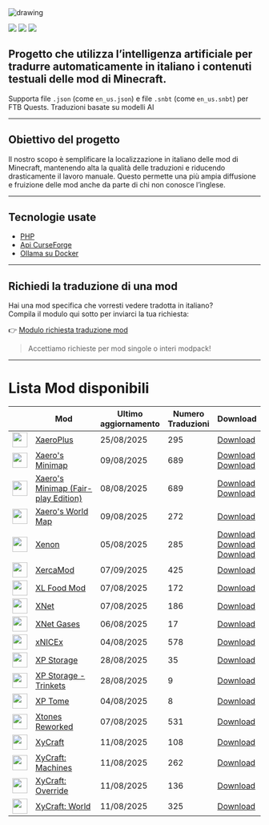 <img src="https://cdn.worldvectorlogo.com/logos/minecraft.svg" alt="drawing" />

![](https://img.shields.io/badge/Ultimo%20Aggiornamento-11%2F09%2F2025-blue)
![](https://img.shields.io/badge/Mod%20tradotte-2127-green)
![](https://img.shields.io/badge/Quest%20tradotte-5-green)

## Progetto che utilizza l’intelligenza artificiale per **tradurre automaticamente in italiano** i contenuti testuali delle mod di Minecraft.
Supporta file `.json` (come `en_us.json`) e file `.snbt` (come `en_us.snbt`) per FTB Quests.
Traduzioni basate su modelli AI

---

## Obiettivo del progetto

Il nostro scopo è semplificare la localizzazione in italiano delle mod di Minecraft, mantenendo alta la qualità delle traduzioni e riducendo drasticamente il lavoro manuale. Questo permette una più ampia diffusione e fruizione delle mod anche da parte di chi non conosce l’inglese.

---

## Tecnologie usate

- [PHP](https://www.php.net/)
- [Api CurseForge](https://curseforge.com/)
- [Ollama su Docker](https://hub.docker.com/r/ollama/ollama)

---

## Richiedi la traduzione di una mod

Hai una mod specifica che vorresti vedere tradotta in italiano?  
Compila il modulo qui sotto per inviarci la tua richiesta:

👉 [Modulo richiesta traduzione mod](https://forms.gle/3SsGruLzzU6gDovv8)

> Accettiamo richieste per mod singole o interi modpack!

---
# Lista Mod disponibili

|  |Mod | Ultimo<br/>aggiornamento | Numero<br/>Traduzioni |Download |
| ---- | ---- | ---- | ---- | ---- |
| <img src="https://media.forgecdn.net/avatars/822/958/638206522373034391.jpeg" loading="lazy" decoding="async" width="30" /> | [XaeroPlus](https://www.curseforge.com/minecraft/mc-mods/xaeroplus "Web Site")  | 25/08/2025 | 295 | [Download ](https://download-directory.github.io/?url=https%3A%2F%2Fgithub.com%2Ffrancescoparadisi14%2FMinecraftModItaTranslate%2Ftree%2Fmain%2Ftraduzioni%2Fassets%2Fxaeroplus "Download") |
| <img src="https://media.forgecdn.net/avatars/92/854/636258666554688823.png" loading="lazy" decoding="async" width="30" /> | [Xaero's Minimap](https://www.curseforge.com/minecraft/mc-mods/xaeros-minimap "Web Site")  | 09/08/2025 | 689 | [Download ](https://download-directory.github.io/?url=https%3A%2F%2Fgithub.com%2Ffrancescoparadisi14%2FMinecraftModItaTranslate%2Ftree%2Fmain%2Ftraduzioni%2Fassets%2Fxaerobetterpvp "Download")<br />[Download ](https://download-directory.github.io/?url=https%3A%2F%2Fgithub.com%2Ffrancescoparadisi14%2FMinecraftModItaTranslate%2Ftree%2Fmain%2Ftraduzioni%2Fassets%2Fxaerominimap "Download") |
| <img src="https://media.forgecdn.net/avatars/92/855/636258671620913293.png" loading="lazy" decoding="async" width="30" /> | [Xaero's Minimap (Fair-play Edition)](https://www.curseforge.com/minecraft/mc-mods/xaeros-minimap-fair-play-edition "Web Site")  | 08/08/2025 | 689 | [Download ](https://download-directory.github.io/?url=https%3A%2F%2Fgithub.com%2Ffrancescoparadisi14%2FMinecraftModItaTranslate%2Ftree%2Fmain%2Ftraduzioni%2Fassets%2Fxaerobetterpvp "Download")<br />[Download ](https://download-directory.github.io/?url=https%3A%2F%2Fgithub.com%2Ffrancescoparadisi14%2FMinecraftModItaTranslate%2Ftree%2Fmain%2Ftraduzioni%2Fassets%2Fxaerominimap "Download") |
| <img src="https://media.forgecdn.net/avatars/196/654/636886857118683130.png" loading="lazy" decoding="async" width="30" /> | [Xaero's World Map](https://www.curseforge.com/minecraft/mc-mods/xaeros-world-map "Web Site")  | 09/08/2025 | 272 | [Download ](https://download-directory.github.io/?url=https%3A%2F%2Fgithub.com%2Ffrancescoparadisi14%2FMinecraftModItaTranslate%2Ftree%2Fmain%2Ftraduzioni%2Fassets%2Fxaeroworldmap "Download") |
| <img src="https://media.forgecdn.net/avatars/1275/27/638829437944630808.png" loading="lazy" decoding="async" width="30" /> | [Xenon](https://www.curseforge.com/minecraft/mc-mods/xenon "Web Site")  | 05/08/2025 | 285 | [Download ](https://download-directory.github.io/?url=https%3A%2F%2Fgithub.com%2Ffrancescoparadisi14%2FMinecraftModItaTranslate%2Ftree%2Fmain%2Ftraduzioni%2Fassets%2Fembeddium "Download")<br />[Download ](https://download-directory.github.io/?url=https%3A%2F%2Fgithub.com%2Ffrancescoparadisi14%2FMinecraftModItaTranslate%2Ftree%2Fmain%2Ftraduzioni%2Fassets%2Fsodium "Download")<br />[Download ](https://download-directory.github.io/?url=https%3A%2F%2Fgithub.com%2Ffrancescoparadisi14%2FMinecraftModItaTranslate%2Ftree%2Fmain%2Ftraduzioni%2Fassets%2Fxenon "Download") |
| <img src="https://media.forgecdn.net/avatars/233/40/637070104354339291.png" loading="lazy" decoding="async" width="30" /> | [XercaMod](https://www.curseforge.com/minecraft/mc-mods/xercamod "Web Site")  | 07/09/2025 | 425 | [Download ](https://download-directory.github.io/?url=https%3A%2F%2Fgithub.com%2Ffrancescoparadisi14%2FMinecraftModItaTranslate%2Ftree%2Fmain%2Ftraduzioni%2Fassets%2Fxercamod "Download") |
| <img src="https://media.forgecdn.net/avatars/44/732/636035641752670270.png" loading="lazy" decoding="async" width="30" /> | [XL Food Mod](https://www.curseforge.com/minecraft/mc-mods/xl-food-mod "Web Site")  | 07/08/2025 | 172 | [Download ](https://download-directory.github.io/?url=https%3A%2F%2Fgithub.com%2Ffrancescoparadisi14%2FMinecraftModItaTranslate%2Ftree%2Fmain%2Ftraduzioni%2Fassets%2Fxlfoodmod "Download") |
| <img src="https://media.forgecdn.net/avatars/89/38/636229039734109684.png" loading="lazy" decoding="async" width="30" /> | [XNet](https://www.curseforge.com/minecraft/mc-mods/xnet "Web Site")  | 07/08/2025 | 186 | [Download ](https://download-directory.github.io/?url=https%3A%2F%2Fgithub.com%2Ffrancescoparadisi14%2FMinecraftModItaTranslate%2Ftree%2Fmain%2Ftraduzioni%2Fassets%2Fxnet "Download") |
| <img src="https://media.forgecdn.net/avatars/543/445/637873747984154280.png" loading="lazy" decoding="async" width="30" /> | [XNet Gases](https://www.curseforge.com/minecraft/mc-mods/xnet-gases "Web Site")  | 06/08/2025 | 17 | [Download ](https://download-directory.github.io/?url=https%3A%2F%2Fgithub.com%2Ffrancescoparadisi14%2FMinecraftModItaTranslate%2Ftree%2Fmain%2Ftraduzioni%2Fassets%2Fxnetgases "Download") |
| <img src="https://media.forgecdn.net/avatars/76/239/636171488076601325.png" loading="lazy" decoding="async" width="30" /> | [xNICEx](https://www.curseforge.com/minecraft/mc-mods/xnicex "Web Site")  | 04/08/2025 | 578 | [Download ](https://download-directory.github.io/?url=https%3A%2F%2Fgithub.com%2Ffrancescoparadisi14%2FMinecraftModItaTranslate%2Ftree%2Fmain%2Ftraduzioni%2Fassets%2Fnice "Download") |
| <img src="https://media.forgecdn.net/avatars/335/859/637471300727925460.png" loading="lazy" decoding="async" width="30" /> | [XP Storage](https://www.curseforge.com/minecraft/mc-mods/xp-storage "Web Site")  | 28/08/2025 | 35 | [Download ](https://download-directory.github.io/?url=https%3A%2F%2Fgithub.com%2Ffrancescoparadisi14%2FMinecraftModItaTranslate%2Ftree%2Fmain%2Ftraduzioni%2Fassets%2Fxp_storage "Download") |
| <img src="https://media.forgecdn.net/avatars/1103/471/638652026778285971.png" loading="lazy" decoding="async" width="30" /> | [XP Storage - Trinkets](https://www.curseforge.com/minecraft/mc-mods/xp-storage-trinkets "Web Site")  | 28/08/2025 | 9 | [Download ](https://download-directory.github.io/?url=https%3A%2F%2Fgithub.com%2Ffrancescoparadisi14%2FMinecraftModItaTranslate%2Ftree%2Fmain%2Ftraduzioni%2Fassets%2Fxp_storage_trinkets "Download") |
| <img src="https://media.forgecdn.net/avatars/229/164/637053785549438117.png" loading="lazy" decoding="async" width="30" /> | [XP Tome](https://www.curseforge.com/minecraft/mc-mods/xp-tome "Web Site")  | 04/08/2025 | 8 | [Download ](https://download-directory.github.io/?url=https%3A%2F%2Fgithub.com%2Ffrancescoparadisi14%2FMinecraftModItaTranslate%2Ftree%2Fmain%2Ftraduzioni%2Fassets%2Fxpbook "Download") |
| <img src="https://media.forgecdn.net/avatars/628/241/638024609443315767.png" loading="lazy" decoding="async" width="30" /> | [Xtones Reworked](https://www.curseforge.com/minecraft/mc-mods/xtones-reworked "Web Site")  | 07/08/2025 | 531 | [Download ](https://download-directory.github.io/?url=https%3A%2F%2Fgithub.com%2Ffrancescoparadisi14%2FMinecraftModItaTranslate%2Ftree%2Fmain%2Ftraduzioni%2Fassets%2Fxtonesreworked "Download") |
| <img src="https://media.forgecdn.net/avatars/597/707/637974897701013308.png" loading="lazy" decoding="async" width="30" /> | [XyCraft](https://www.curseforge.com/minecraft/mc-mods/xycraft "Web Site")  | 11/08/2025 | 108 | [Download ](https://download-directory.github.io/?url=https%3A%2F%2Fgithub.com%2Ffrancescoparadisi14%2FMinecraftModItaTranslate%2Ftree%2Fmain%2Ftraduzioni%2Fassets%2Fxycraft_core "Download") |
| <img src="https://media.forgecdn.net/avatars/884/628/638318987583142561.png" loading="lazy" decoding="async" width="30" /> | [XyCraft: Machines](https://www.curseforge.com/minecraft/mc-mods/xycraft-machines "Web Site")  | 11/08/2025 | 262 | [Download ](https://download-directory.github.io/?url=https%3A%2F%2Fgithub.com%2Ffrancescoparadisi14%2FMinecraftModItaTranslate%2Ftree%2Fmain%2Ftraduzioni%2Fassets%2Fxycraft_machines "Download") |
| <img src="https://media.forgecdn.net/avatars/597/771/637975018215872951.png" loading="lazy" decoding="async" width="30" /> | [XyCraft: Override](https://www.curseforge.com/minecraft/mc-mods/xycraft-override "Web Site")  | 11/08/2025 | 136 | [Download ](https://download-directory.github.io/?url=https%3A%2F%2Fgithub.com%2Ffrancescoparadisi14%2FMinecraftModItaTranslate%2Ftree%2Fmain%2Ftraduzioni%2Fassets%2Fxycraft_override "Download") |
| <img src="https://media.forgecdn.net/avatars/597/769/637975016974953299.png" loading="lazy" decoding="async" width="30" /> | [XyCraft: World](https://www.curseforge.com/minecraft/mc-mods/xycraft-world "Web Site")  | 11/08/2025 | 325 | [Download ](https://download-directory.github.io/?url=https%3A%2F%2Fgithub.com%2Ffrancescoparadisi14%2FMinecraftModItaTranslate%2Ftree%2Fmain%2Ftraduzioni%2Fassets%2Fxycraft_world "Download") |